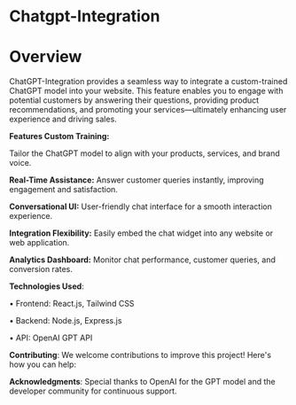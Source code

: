 # Chatgpt-Integration
# Overview
ChatGPT-Integration provides a seamless way to integrate a custom-trained ChatGPT model into your website. This feature enables you to engage with potential customers by answering their questions, providing product recommendations, and promoting your services—ultimately enhancing user experience and driving sales.

**Features Custom Training:**

Tailor the ChatGPT model to align with your products, services, and brand voice.

**Real-Time Assistance:** Answer customer queries instantly, improving engagement and satisfaction.

**Conversational UI:** User-friendly chat interface for a smooth interaction experience.

**Integration Flexibility:** Easily embed the chat widget into any website or web application.

**Analytics Dashboard:** Monitor chat performance, customer queries, and conversion rates.

**Technologies Used**:

• Frontend: React.js, Tailwind CSS

• Backend: Node.js, Express.js

• API: OpenAI GPT API

**Contributing**:
We welcome contributions to improve this project! Here's how you can help:

**Acknowledgments**: Special thanks to OpenAI for the GPT model and the developer community for continuous support.

